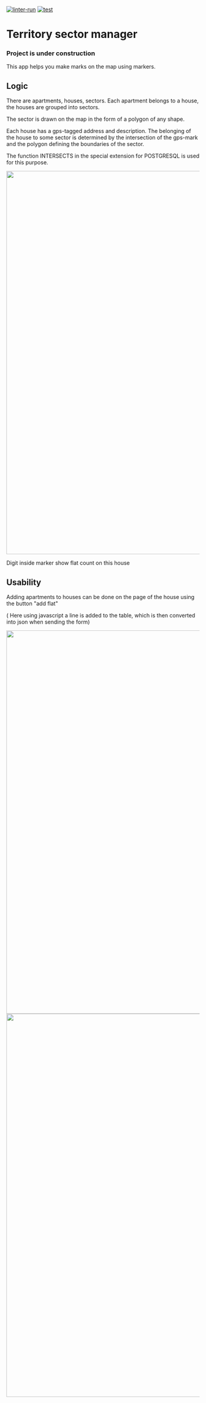 [![linter-run](https://github.com/yuriy-kormin/territory_sectors/actions/workflows/linter-run.yml/badge.svg)](https://github.com/yuriy-kormin/territory_sectors/actions/workflows/linter-run.yml)
[![test](https://github.com/yuriy-kormin/territory_sectors/actions/workflows/django-test.yml/badge.svg)](https://github.com/yuriy-kormin/territory_sectors/actions/workflows/django-test.yml)

# Territory sector manager

### Project is under construction


This app helps you make marks on the map using markers.

## Logic 

There are apartments, houses, sectors. Each apartment belongs to a house, the houses are grouped into sectors. 

The sector is drawn on the map in the form of a polygon of any shape.

Each house has a gps-tagged address and description. The belonging of the house to some sector is determined by the intersection of the gps-mark and the polygon defining the boundaries of the sector.  


The function INTERSECTS in the special extension for POSTGRESQL is used for this purpose.


<img width="1000" src="https://user-images.githubusercontent.com/96548294/218972719-42fd95db-46b0-494e-9b7a-bc357d3752e2.png">

Digit inside marker show flat count on this house

## Usability

Adding apartments to houses can be done on the page of the house using the button "add flat"

( Here using javascript a line is added to the table, which is then converted into json when sending the form)


<img width="1000" src="https://user-images.githubusercontent.com/96548294/218972835-e83c3b09-fdda-4b1d-a772-4070243269e5.png">


<img width="1000" src="https://user-images.githubusercontent.com/96548294/218980792-8a48d31b-ca6b-466b-8e87-bcec940f16e1.png">


